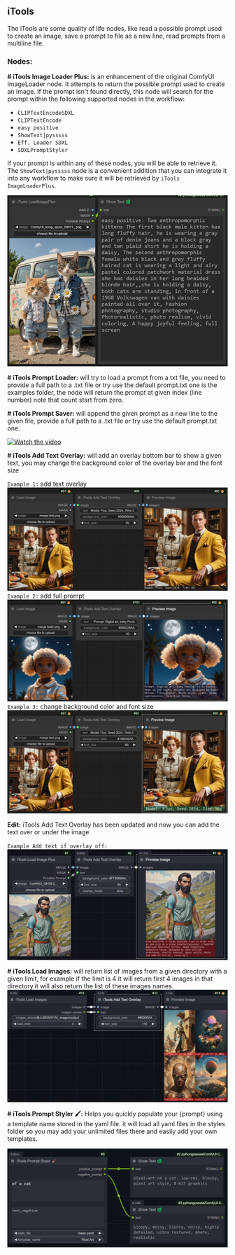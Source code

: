 ## iTools
The iTools are some quality of life nodes, like read a possible prompt used to create an image, save a prompt to file as a new line, read prompts from a multiline file.

### Nodes:
**# iTools Image Loader Plus:** is an enhancement of the original ComfyUI ImageLoader node. It attempts to return the possible prompt used to create an image. If the prompt isn't found directly, this node will search for the prompt within the following supported nodes in the workflow:

  - `CLIPTextEncodeSDXL`
  - `CLIPTextEncode`
  - `easy positive`
  - `ShowText|pysssss`
  - `Eff. Loader SDXL`
  - `SDXLPromptStyler`

If your prompt is within any of these nodes, you will be able to retrieve it. The `ShowText|pysssss` node is a convenient addition that you can integrate it into any workflow to make sure it will be retrieved by `iTools ImageLoaderPlus`.

![iTools ImageLoaderPlus](examples/Screenshot1.jpg)

**# iTools Prompt Loader:** will try to load a prompt from a txt file, you need to provide a full path to a .txt file or try use the default prompt.txt one is the examples folder, the node will return the prompt at given index (line number) note that count start from zero.

**# iTools Prompt Saver:** will append the given prompt as a new line to the given file, provide a full path to a .txt file or try use the default prompt.txt one.

[![Watch the video](https://github.com/user-attachments/assets/22af7830-066f-498e-a90f-0513b56fa343)](https://github.com/user-attachments/assets/22af7830-066f-498e-a90f-0513b56fa343)

**# iTools Add Text Overlay:** will add an overlay bottom bar to show a given text, you may change the background color of the overlay bar and the font size

`Example 1:` add text overlay
![iTools Add Text Overlay](examples/Screenshot2.jpg)
`Example 2:` add full prompt
![iTools Add Text Overlay](examples/Screenshot4.jpg)
`Example 3:` change background color and font size
![iTools Add Text Overlay](examples/Screenshot3.jpg)

**Edit:** iTools Add Text Overlay has been updated and now you can add the text over or under the image

`Example Add text if overlay off:` 
![iTools Add Text Overlay](examples/overlay_preview.jpg)

**# iTools Load Images:** will return list of images from a given directory with a given limit, for example if the limit is 4 it will return first 4 images in that directory.it will also return the list of these images names.
![iTools Add Text Overlay](examples/Screenshot5.jpg)

**# iTools Prompt Styler 🖌️:** Helps you quickly populate your {prompt} using a template name stored in the yaml file.
it will load all yaml files in the styles folder so you may add your unlimited files there and easily add your own templates.

![iTools Prompt Styler](examples/prompt_styler.jpg)